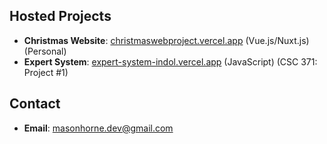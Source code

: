 ## Hosted Projects 
- **Christmas Website**: [christmaswebproject.vercel.app](https://christmaswebproject.vercel.app) (Vue.js/Nuxt.js) (Personal)
- **Expert System**: [expert-system-indol.vercel.app](https://expert-system-indol.vercel.app/) (JavaScript) (CSC 371: Project #1) 
## Contact 
- **Email**: [masonhorne.dev@gmail.com](mailto:masonhorne.dev@gmail.com)
